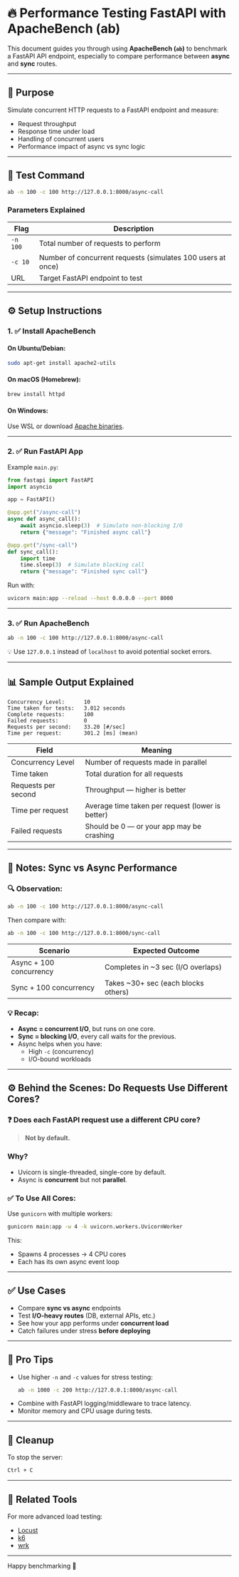 # 🔥 Performance Testing FastAPI with ApacheBench (ab)

This document guides you through using **ApacheBench (`ab`)** to benchmark a FastAPI API endpoint, especially to compare performance between **async** and **sync** routes.

---

## 🚀 Purpose

Simulate concurrent HTTP requests to a FastAPI endpoint and measure:

- Request throughput
- Response time under load
- Handling of concurrent users
- Performance impact of async vs sync logic

---

## 🧪 Test Command

```bash
ab -n 100 -c 100 http://127.0.0.1:8000/async-call
```

### Parameters Explained

| Flag     | Description                                                 |
| -------- | ----------------------------------------------------------- |
| `-n 100` | Total number of requests to perform                         |
| `-c 10`  | Number of concurrent requests (simulates 100 users at once) |
| URL      | Target FastAPI endpoint to test                             |

---

## ⚙️ Setup Instructions

### 1. ✅ Install ApacheBench

#### On Ubuntu/Debian:

```bash
sudo apt-get install apache2-utils
```

#### On macOS (Homebrew):

```bash
brew install httpd
```

#### On Windows:

Use WSL or download [Apache binaries](https://www.apachelounge.com/download/).

---

### 2. ✅ Run FastAPI App

Example `main.py`:

```python
from fastapi import FastAPI
import asyncio

app = FastAPI()

@app.get("/async-call")
async def async_call():
    await asyncio.sleep(3)  # Simulate non-blocking I/O
    return {"message": "Finished async call"}

@app.get("/sync-call")
def sync_call():
    import time
    time.sleep(3)  # Simulate blocking call
    return {"message": "Finished sync call"}
```

Run with:

```bash
uvicorn main:app --reload --host 0.0.0.0 --port 8000
```

---

### 3. ✅ Run ApacheBench

```bash
ab -n 100 -c 100 http://127.0.0.1:8000/async-call
```

💡 Use `127.0.0.1` instead of `localhost` to avoid potential socket errors.

---

## 📊 Sample Output Explained

```text
Concurrency Level:      10
Time taken for tests:   3.012 seconds
Complete requests:      100
Failed requests:        0
Requests per second:    33.20 [#/sec]
Time per request:       301.2 [ms] (mean)
```

| Field               | Meaning                                          |
| ------------------- | ------------------------------------------------ |
| Concurrency Level   | Number of requests made in parallel              |
| Time taken          | Total duration for all requests                  |
| Requests per second | Throughput — higher is better                    |
| Time per request    | Average time taken per request (lower is better) |
| Failed requests     | Should be 0 — or your app may be crashing        |

---

## 🧠 Notes: Sync vs Async Performance

### 🔍 Observation:

```bash
ab -n 100 -c 100 http://127.0.0.1:8000/async-call
```

Then compare with:

```bash
ab -n 100 -c 100 http://127.0.0.1:8000/sync-call
```

| Scenario                | Expected Outcome                    |
| ----------------------- | ----------------------------------- |
| Async + 100 concurrency | Completes in ~3 sec (I/O overlaps)  |
| Sync + 100 concurrency  | Takes ~30+ sec (each blocks others) |

### 💡 Recap:

- **Async = concurrent I/O**, but runs on one core.
- **Sync = blocking I/O**, every call waits for the previous.
- Async helps when you have:
  - High `-c` (concurrency)
  - I/O-bound workloads

---

## ⚙️ Behind the Scenes: Do Requests Use Different Cores?

### ❓ Does each FastAPI request use a different CPU core?

> **Not by default.**

### Why?

- Uvicorn is single-threaded, single-core by default.
- Async is **concurrent** but not **parallel**.

### ✅ To Use All Cores:

Use `gunicorn` with multiple workers:

```bash
gunicorn main:app -w 4 -k uvicorn.workers.UvicornWorker
```

This:

- Spawns 4 processes → 4 CPU cores
- Each has its own async event loop

---

## ✅ Use Cases

- Compare **sync vs async** endpoints
- Test **I/O-heavy routes** (DB, external APIs, etc.)
- See how your app performs under **concurrent load**
- Catch failures under stress **before deploying**

---

## 🧠 Pro Tips

- Use higher `-n` and `-c` values for stress testing:
  ```bash
  ab -n 1000 -c 200 http://127.0.0.1:8000/async-call
  ```
- Combine with FastAPI logging/middleware to trace latency.
- Monitor memory and CPU usage during tests.

---

## 🧹 Cleanup

To stop the server:

```bash
Ctrl + C
```

---

## 📎 Related Tools

For more advanced load testing:

- [Locust](https://locust.io/)
- [k6](https://k6.io/)
- [wrk](https://github.com/wg/wrk)

---

Happy benchmarking 🚀
